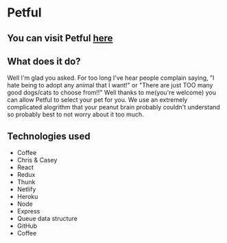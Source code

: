# Petful

## You can visit Petful [here](https://focused-franklin-d5aa36.netlify.com) 

## What does it do?
Well I'm glad you asked. For too long I've hear people complain saying, "I hate being to adopt any animal that I want!" or "There are just TOO many good dogs/cats to choose from!!"
Well thanks to me(you're welcome) you can allow Petful to select your pet for you.
We use an extremely complicated alogrithm that your peanut brain probably couldn't understand so probably best to not worry about it too much.

## Technologies used
- Coffee
- Chris & Casey
- React
- Redux
- Thunk
- Netlify
- Heroku
- Node
- Express
- Queue data structure
- GitHub
- Coffee
